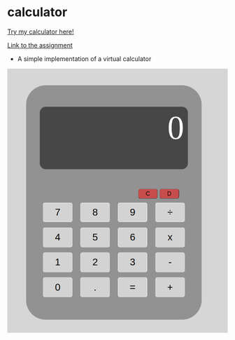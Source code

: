 # calculator
[Try my calculator here!]()

[Link to the assignment](https://www.theodinproject.com/lessons/foundations-calculator)

 - A simple implementation of a virtual calculator
 <img src="calculator.png">
